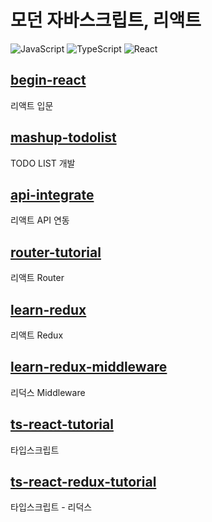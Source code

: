 # 모던 자바스크립트, 리액트

![JavaScript](https://img.shields.io/badge/JavaScript-F7DF1E.svg?style=flat-square&logo=JavaScript&logoColor=white)
![TypeScript](https://img.shields.io/badge/TypeScript-3178C6.svg?style=flat-square&logo=TypeScript&logoColor=white)
![React](https://img.shields.io/badge/React-61DAFB?style=flat-square&logo=React&logoColor=white)

## [begin-react](https://github.com/Junhan0037/js-react/tree/master/begin-react)

리액트 입문

## [mashup-todolist](https://github.com/Junhan0037/js-react/tree/master/mashup-todolist)

TODO LIST 개발

## [api-integrate](https://github.com/Junhan0037/js-react/tree/master/api-integrate)

리액트 API 연동

## [router-tutorial](https://github.com/Junhan0037/js-react/tree/master/router-tutorial)

리액트 Router

## [learn-redux](https://github.com/Junhan0037/js-react/tree/master/learn-redux)

리액트 Redux

## [learn-redux-middleware](https://github.com/Junhan0037/js-react/tree/master/learn-redux-middleware)

리덕스 Middleware

## [ts-react-tutorial](https://github.com/Junhan0037/js-react/tree/master/ts-react-tutorial)

타입스크립트

## [ts-react-redux-tutorial](https://github.com/Junhan0037/js-react/tree/master/ts-react-redux-tutorial)

타입스크립트 - 리덕스

